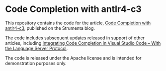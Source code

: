 # Code Completion with antlr4-c3
This repository contains the code for the article, [Code Completion with antlr4-c3](https://tomassetti.me/code-completion-with-antlr4-c3/), published on the Strumenta blog.

The code includes subsequent updates released in support of other articles, including [Integrating Code Completion in Visual Studio Code – With the Language Server Protocol](https://tomassetti.me/integrating-code-completion-in-visual-studio-code-with-the-language-server-protocol/).

The code is released under the Apache license and is intended for demonstration purposes only.
